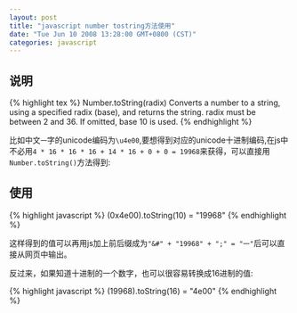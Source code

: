 ```yaml
---
layout: post
title: "javascript number tostring方法使用"
date: "Tue Jun 10 2008 13:28:00 GMT+0800 (CST)"
categories: javascript
---
```


说明
-----

{% highlight tex %}
Number.toString(radix)
Converts a number to a string, using a specified radix (base), and returns the string. radix must be between 2 and 36. If omitted, base 10 is used.
{% endhighlight %}

比如中文`一`字的unicode编码为`\u4e00`,要想得到对应的unicode十进制编码,在js中不必用`4 * 16 * 16 * 16 + 14 * 16 + 0 + 0 = 19968`来获得，可以直接用`Number.toString()`方法得到:

使用
-----

{% highlight javascript %}
(0x4e00).toString(10) = "19968"
{% endhighlight %}

这样得到的值可以再用js加上前后缀成为`"&#" + "19968" + ";" = "一"`后可以直接从网页中输出。

反过来，如果知道十进制的一个数字，也可以很容易转换成16进制的值:

{% highlight javascript %}
(19968).toString(16) = "4e00"
{% endhighlight %}
